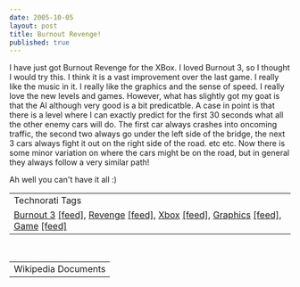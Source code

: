 ```yaml
--- 
date: 2005-10-05
layout: post
title: Burnout Revenge!
published: true
---
```

I have just got Burnout Revenge for the XBox.  I loved Burnout 3, so I thought I would try this.  I think it is a vast improvement over the last game.  I really like the music in it.  I really like the graphics and the sense of speed.  I really love the new levels and games.  However, what has slightly got my goat is that the AI although very good is a bit predicatble.  A case in point is that there is a level where I can exactly predict for the first 30 seconds what all the other enemy cars will do.  The first car always crashes into oncoming traffic, the second two always go under the left side of the bridge, the next 3 cars always fight it out on the right side of the road. etc etc.  Now there is some minor variation on where the cars might be on the road, but in general they always follow a very similar path!<p />Ah well you can't have it all :)<p /><table class="TechnoratiHead TagHeader">
<tr><td>Technorati Tags</td></tr>
<tr class="Technorati"><td>
<a href="http://www.technorati.com/tag/Burnout%203" class="Tag" rel="tag">Burnout 3</a> <a href="http://feeds.technorati.com/feed/posts/tag/Burnout%203" class="Tag">[feed]</a>, <a href="http://www.technorati.com/tag/Revenge" class="Tag" rel="tag">Revenge</a> <a href="http://feeds.technorati.com/feed/posts/tag/Revenge" class="Tag">[feed]</a>, <a href="http://www.technorati.com/tag/Xbox" class="Tag" rel="tag">Xbox</a> <a href="http://feeds.technorati.com/feed/posts/tag/Xbox" class="Tag">[feed]</a>, <a href="http://www.technorati.com/tag/Graphics" class="Tag" rel="tag">Graphics</a> <a href="http://feeds.technorati.com/feed/posts/tag/Graphics" class="Tag">[feed]</a>, <a href="http://www.technorati.com/tag/Game" class="Tag" rel="tag">Game</a> <a href="http://feeds.technorati.com/feed/posts/tag/Game" class="Tag">[feed]</a>
</td></tr>
</table><br /><table class="TechnoratiHead TagHeader">
<tr><td>Wikipedia Documents</td></tr>
<tr class="Technorati"></tr>
</table><div class="blogger-post-footer"><img class="posterous_download_image" src="https://blogger.googleusercontent.com/tracker/8109338-112854647680434162?l=www.kinlan.co.uk%2Findex.html" height="1" alt="" width="1" /></div>
